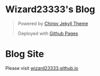 # Wizard23333's Blog

> Powered by [Chirpy Jekyll Theme](https://github.com/cotes2020/jekyll-theme-chirpy)
>
> Deployed with [Github Pages](https://pages.github.com/)

# Blog Site

Please visit [wizard23333.github.io](https://wizard23333.github.io/)

